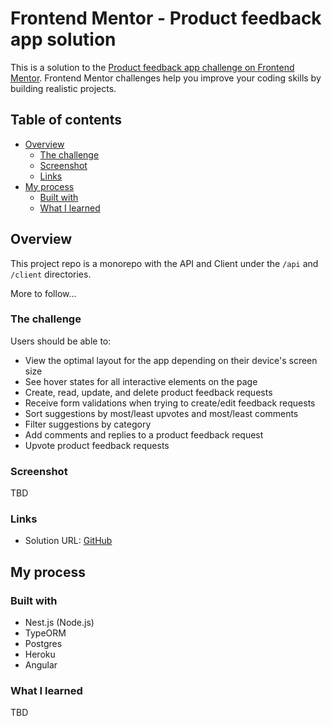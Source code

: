 # Frontend Mentor - Product feedback app solution

This is a solution to the [Product feedback app challenge on Frontend Mentor](https://www.frontendmentor.io/challenges/product-feedback-app-wbvUYqjR6). Frontend Mentor challenges help you improve your coding skills by building realistic projects.

## Table of contents

- [Overview](#overview)
  - [The challenge](#the-challenge)
  - [Screenshot](#screenshot)
  - [Links](#links)
- [My process](#my-process)
  - [Built with](#built-with)
  - [What I learned](#what-i-learned)

## Overview

This project repo is a monorepo with the API and Client under the `/api` and `/client` directories.

More to follow...

### The challenge

Users should be able to:

- View the optimal layout for the app depending on their device's screen size
- See hover states for all interactive elements on the page
- Create, read, update, and delete product feedback requests
- Receive form validations when trying to create/edit feedback requests
- Sort suggestions by most/least upvotes and most/least comments
- Filter suggestions by category
- Add comments and replies to a product feedback request
- Upvote product feedback requests

### Screenshot

<!-- ![](./screenshot.jpg) -->

TBD

### Links

- Solution URL: [GitHub](https://github.com/JDillon522/frontendmentor-product-feedback-app)
<!-- - Live Site URL: [Add live site URL here](https://your-live-site-url.com) -->

## My process

### Built with

- Nest.js (Node.js)
- TypeORM
- Postgres
- Heroku
- Angular

### What I learned
TBD

